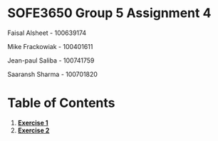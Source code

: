# SOFE3650 Group 5 Assignment 4

Faisal Alsheet - 100639174

Mike Frackowiak - 100401611

Jean-paul Saliba - 100741759

Saaransh Sharma - 100701820


# Table of Contents

1. [**Exercise 1**](https://github.com/strato67/SOFE3650-Group-5-Assignment-4/tree/main/Exercise_1/CashRegisterProject)
2. [**Exercise 2**](https://github.com/strato67/SOFE3650-Group-5-Assignment-4/tree/main/Exercise_2/CashRegisterAssignment)
